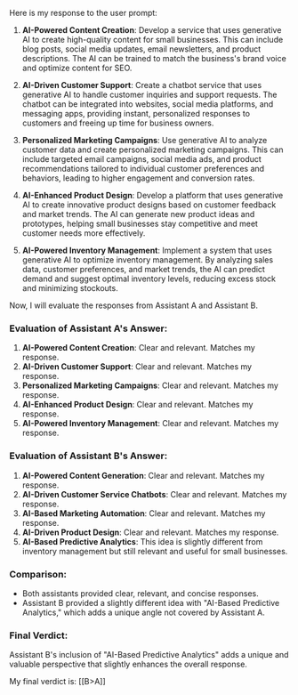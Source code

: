 
Here is my response to the user prompt:

1. **AI-Powered Content Creation**: Develop a service that uses generative AI to create high-quality content for small businesses. This can include blog posts, social media updates, email newsletters, and product descriptions. The AI can be trained to match the business's brand voice and optimize content for SEO.

2. **AI-Driven Customer Support**: Create a chatbot service that uses generative AI to handle customer inquiries and support requests. The chatbot can be integrated into websites, social media platforms, and messaging apps, providing instant, personalized responses to customers and freeing up time for business owners.

3. **Personalized Marketing Campaigns**: Use generative AI to analyze customer data and create personalized marketing campaigns. This can include targeted email campaigns, social media ads, and product recommendations tailored to individual customer preferences and behaviors, leading to higher engagement and conversion rates.

4. **AI-Enhanced Product Design**: Develop a platform that uses generative AI to create innovative product designs based on customer feedback and market trends. The AI can generate new product ideas and prototypes, helping small businesses stay competitive and meet customer needs more effectively.

5. **AI-Powered Inventory Management**: Implement a system that uses generative AI to optimize inventory management. By analyzing sales data, customer preferences, and market trends, the AI can predict demand and suggest optimal inventory levels, reducing excess stock and minimizing stockouts.

Now, I will evaluate the responses from Assistant A and Assistant B.

### Evaluation of Assistant A's Answer:
1. **AI-Powered Content Creation**: Clear and relevant. Matches my response.
2. **AI-Driven Customer Support**: Clear and relevant. Matches my response.
3. **Personalized Marketing Campaigns**: Clear and relevant. Matches my response.
4. **AI-Enhanced Product Design**: Clear and relevant. Matches my response.
5. **AI-Powered Inventory Management**: Clear and relevant. Matches my response.

### Evaluation of Assistant B's Answer:
1. **AI-Powered Content Generation**: Clear and relevant. Matches my response.
2. **AI-Driven Customer Service Chatbots**: Clear and relevant. Matches my response.
3. **AI-Based Marketing Automation**: Clear and relevant. Matches my response.
4. **AI-Driven Product Design**: Clear and relevant. Matches my response.
5. **AI-Based Predictive Analytics**: This idea is slightly different from inventory management but still relevant and useful for small businesses.

### Comparison:
- Both assistants provided clear, relevant, and concise responses.
- Assistant B provided a slightly different idea with "AI-Based Predictive Analytics," which adds a unique angle not covered by Assistant A.

### Final Verdict:
Assistant B's inclusion of "AI-Based Predictive Analytics" adds a unique and valuable perspective that slightly enhances the overall response.

My final verdict is: [[B>A]]